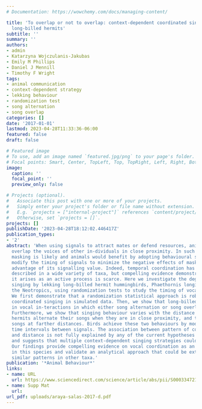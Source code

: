 ```yaml
---
# Documentation: https://wowchemy.com/docs/managing-content/

title: 'To overlap or not to overlap: context-dependent coordinated singing in lekking
  long-billed hermits'
subtitle: ''
summary: ''
authors:
- admin
- Katarzyna Wojczulanis-Jakubas
- Emily M Phillips
- Daniel J Mennill
- Timothy F Wright
tags:
- animal communication
- context-dependent strategy
- lekking behaviour
- randomization test
- song alternation
- song overlap
categories: []
date: '2017-01-01'
lastmod: 2023-04-28T11:33:36-06:00
featured: false
draft: false

# Featured image
# To use, add an image named `featured.jpg/png` to your page's folder.
# Focal points: Smart, Center, TopLeft, Top, TopRight, Left, Right, BottomLeft, Bottom, BottomRight.
image:
  caption: ''
  focal_point: ''
  preview_only: false

# Projects (optional).
#   Associate this post with one or more of your projects.
#   Simply enter your project's folder or file name without extension.
#   E.g. `projects = ["internal-project"]` references `content/project/deep-learning/index.md`.
#   Otherwise, set `projects = []`.
projects: []
publishDate: '2023-04-28T18:12:02.446417Z'
publication_types:
- '2'
abstract: 'When using signals to attract mates or defend resources, animals often
  overlap the voices of other in-dividuals in close proximity. In such contexts signal
  masking is likely and animals would benefit by adopting behavioural strategies that
  modify the timing of signals to minimize the negative effects of masking or take
  advantage of its signalling value. Indeed, temporal coordination has been commonly
  described in a wide variety of taxa, but compelling evidence demonstrating that
  it arises as an active process is scarce. Here we investigate the degree of coordinated
  singing by lekking long-billed hermit hummingbirds, Phaethornis longirostris, in
  the Neotropics, using randomization tests to study the timing of vocal signals.
  We first demonstrate that a randomization statistical approach is robust at detecting
  coordinated singing in simulated data. Then, we show that long-billed hermits engage
  in vocal in-teractions in which either song alternation or song overlap is used.
  Furthermore, we show that singing behaviour varies with the distance between singers:
  hermits alternate their songs when they are in close proximity, and they overlap
  songs at farther distances. Birds achieve these two behaviours by modifying the
  time intervals between signals. The association between pattern of coordination
  and distance is not fully explained by any of the current hypotheses for song overlap
  and suggests that multiple context-dependent singing strategies could be involved.
  Our findings provide compelling evidence on vocal coordination as an active process
  in this species and validate an analytical approach that could be extended to investigate
  similar patterns in other taxa.'
publication: '*Animal Behaviour*'
links:
- name: URL
  url: https://www.sciencedirect.com/science/article/abs/pii/S0003347216303347?casa_token=lt6vf9IIfoAAAAAA:5XJJTj4BO9tD23frqPg5mUeg7zcUTVKomXJbqpG9eHbBoimuJEDmfuDV8jQ3o2mJL1WAVOGoNt--
- name: Supp Mat
  url: 
url_pdf: uploads/araya-salas-2017-d.pdf
---
```

